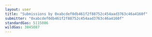 ```yaml
---
layout: user
title: "Submissions by 0xabcdef0db461f2f88752c454aad3763c46a4160f"
submitter: "0xabcdef0db461f2f88752c454aad3763c46a4160f"
standardGas: 5115086
wildGas: 3845087
---
```

